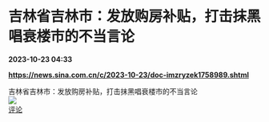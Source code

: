 # 吉林省吉林市：发放购房补贴，打击抹黑唱衰楼市的不当言论

**2023-10-23 04:33**

**https://news.sina.com.cn/c/2023-10-23/doc-imzryzek1758989.shtml**

吉林省吉林市：发放购房补贴，打击抹黑唱衰楼市的不当言论  
![](https://img3.chouti.com/CHOUTI_231023_115920F55AFF49E99D05E3E0C4E6BB57.jpg)  
[评论](https://m.chouti.com/link/40373543)